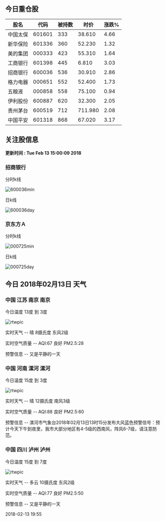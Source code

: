 
## 今日重仓股 

|股名|代码|被持数|时价|涨跌%|
|---|---|---|---|---|
|中国太保|601601|333|38.610|4.66|
|新华保险|601336|360|52.230|1.32|
|美的集团|000333|423|55.310|1.64|
|工商银行|601398|445|6.810|3.03|
|招商银行|600036|536|30.910|2.86|
|格力电器|000651|552|52.400|1.73|
|五粮液|000858|558|75.100|0.94|
|伊利股份|600887|620|32.300|2.05|
|贵州茅台|600519|712|711.980|2.08|
|中国平安|601318|868|67.020|3.17|

## 关注股信息
**更新时间 : Tue Feb 13 15:00:09 2018**
### 招商银行 
分时k线

![600036min](http://image.sinajs.cn/newchart/min/n/sh600036.gif)

日k线

![600036day](http://image.sinajs.cn/newchart/daily/n/sh600036.gif)

### 京东方Ａ 
分时k线

![000725min](http://image.sinajs.cn/newchart/min/n/sz000725.gif)

日k线

![000725day](http://image.sinajs.cn/newchart/daily/n/sz000725.gif)
## 今日 2018年02月13日 天气
### 中国 江苏 南京 南京

今日温度 13度 到 3度

![rtwpic](http://app1.showapi.com/weather/icon/night/00.png)

实时天气 -- 晴 8摄氏度 东风2级

实时空气质量 -- AQI:67 良好 PM2.5:28

预警信息 -- 又是平静的一天
    
### 中国 河南 漯河 漯河

今日温度 15度 到 3度

![rtwpic](http://app1.showapi.com/weather/icon/night/00.png)

实时天气 -- 晴 12摄氏度 南风3级

实时空气质量 -- AQI:88 良好 PM2.5:60

预警信息 -- 漯河市气象台2018年02月13日13时15分发布大风蓝色预警信号：预计今天下午到夜里，我市大部分地区有4-5级的西南风，阵风6-7级，请注意防范。
    
### 中国 四川 泸州 泸州

今日温度 15度 到 7度

![rtwpic](http://app1.showapi.com/weather/icon/night/01.png)

实时天气 -- 多云 10摄氏度 东风2级

实时空气质量 -- AQI:77 良好 PM2.5:50

预警信息 -- 又是平静的一天
    
2018-02-13 19:55